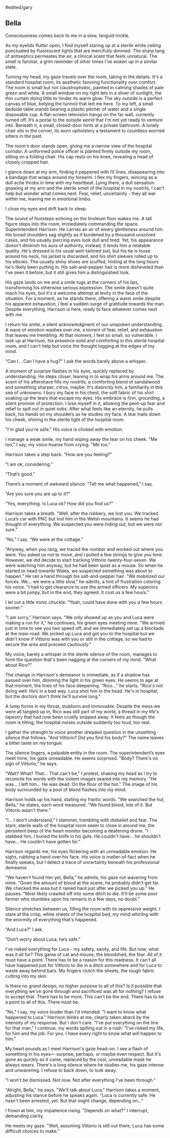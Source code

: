 #edited/gary 
## Bella
 
Consciousness comes back to me in a slow, languid trickle. 

As my eyelids flutter open, I find myself staring up at a sterile white ceiling punctuated by fluorescent lights that are mercifully dimmed. The sharp tang of antiseptics permeates the air, a clinical scent that feels unnatural. The smell is familiar, a grim reminder of other times I've woken up in a similar state. 

Turning my head, my gaze travels over the room, taking in the details. It's a standard hospital room, its aesthetic favoring functionality over comfort. The room is small but not claustrophobic, painted in calming shades of pale green and white. A small window on my right lets in a sliver of sunlight, the thin curtain doing little to hinder its warm glow. The sky outside is a perfect canvas of blue, belying the turmoil that led me here. To my left, a small bedside table stands bearing a plastic pitcher of water and a single disposable cup. A flat-screen television hangs on the far wall, currently turned off. It’s a portal to the outside world that I'm not yet ready to venture into. Beneath it, a small, closed-door hints at a private bathroom. A lonely chair sits in the corner, its worn upholstery a testament to countless worried sitters in the past.
 
The room's door stands open, giving me a narrow view of the hospital corridor. A uniformed police officer is planted firmly outside my room, sitting on a folding chair. His cap rests on his knee, revealing a head of closely cropped hair.
 
I glance down at my arm, finding it peppered with IV lines, disappearing into a bandage that wraps around my forearm. I flex my fingers, wincing as a dull ache throbs in time with my heartbeat. Lying there, a dull sensation gnawing at my arm and the sterile smell of the hospital in my nostrils, I can't help but wonder what comes next. Fear, relief, uncertainty - they all war within me, leaving me in emotional limbo.
 
I close my eyes and drift back to sleep.
 
The sound of footsteps echoing on the linoleum floor wakes me. A tall figure steps into the room, immediately commanding the space. Superintendent Harrison. He carries an air of weary gentleness around him. His broad shoulders sag slightly as if burdened by a thousand unsolved cases, and his usually piercing eyes look dull and tired. Yet, his appearance doesn't diminish his aura of authority, instead, it lends him a relatable quality. He's dressed in his usual well-tailored suit, but his tie is loose around his neck, his jacket is discarded, and his shirt sleeves rolled up to his elbows. The usually shiny shoes are scuffed, hinting at the long hours he's likely been putting in. His salt-and-pepper hair is more disheveled than I've seen it before, but it still gives him a distinguished look.
 
His gaze lands on me and a smile tugs at the corners of his lips, transforming his otherwise serious expression. The smile doesn't quite reach his eyes, but it's a welcome attempt at levity in the face of the situation. For a moment, as he stands there, offering a warm smile despite his apparent exhaustion, I feel a sudden surge of gratitude towards the man. Despite everything, Harrison is here, ready to face whatever comes next with me.

I return his smile, a silent acknowledgment of our unspoken understanding. A wave of emotion washes over me, a torrent of fear, relief, and exhaustion that leaves me trembling. At that moment, I feel so small, so vulnerable. I look up at Harrison, his presence solid and comforting in this sterile hospital room, and I can't help but voice the thought tugging at the edges of my mind.
 
"Can I... Can I have a hug?" I ask the words barely above a whisper.
 
A moment of surprise flashes in his eyes, quickly replaced by understanding. He steps closer, leaning in to wrap his arms around me. The scent of his aftershave fills my nostrils, a comforting blend of sandalwood and something sharper, citrus, maybe. It's distinctly him, a familiarity in this sea of unknowns. I bury my face in his chest, the soft fabric of his shirt soaking up the tears that escape my eyes. His embrace is firm, grounding, a silent promise of protection. I lose myself in it, allowing the pent-up fear and relief to spill out in quiet sobs. After what feels like an eternity, he pulls back, his hands on my shoulders as he studies my face. A tear trails down his cheek, shining in the sterile light of the hospital room.
 
"I'm glad you're safe." His voice is choked with emotion.
 
I manage a weak smile, my hand wiping away the tear on his cheek. "Me too," I say, my voice hoarse from crying. "Me too."
 
Harrison takes a step back. “How are you feeling?”
 
“I am ok, considering.”
 
“That’s good.”
 
There’s a moment of awkward silence. “Tell me what happened,” I say.
 
“Are you sure you are up to it?”
 
“Yes, everything. Is Luca ok? How did you find us?”
 
Harrison takes a breath. "Well, after the robbery, we lost you. We tracked Luca’s car with PNC but lost him in the Welsh mountains. It seems he had thought of everything. We suspected you were hiding out, but we were not sure.”
 
“No,” I say. “We were at the cottage.”
 
“Anyway, when you rang, we traced the number and worked out where you were. You asked us not to move, and I pulled a few strings to give you time. However, we did decide to start tracking Vittorio twenty-four-seven. We were watching him anyway, but he had been quiet as a mouse. So when he started to head towards Wales, we suspected something was about to happen.” He ran a hand through his salt-and-pepper hair. "We mobilized our forces. We... we were a little slow," he admits, a hint of frustration coloring his voice. “I had to get clearance to use the armed officers. My superiors were a bit jumpy, but in the end, they agreed. It cost us a few hours.”
 
I let out a little ironic chuckle. “Yeah, could have done with you a few hours sooner.”
 
"I am sorry,” Harrison says. “We only showed up as you and Luca were making a run for it," he continues, his green eyes meeting mine. "We arrived just in time to see you two speed off, and we immediately set up a blockade at the main road. We picked up Luca and got you to the hospital but we didn't know if Vittorio was with you or still in the cottage, so we had to secure the area and proceed cautiously."
 
My voice, barely a whisper in the sterile silence of the room, manages to form the question that's been nagging at the corners of my mind. "What about Rico?"
 
The change in Harrison's demeanor is immediate, as if a shadow has passed over him, dimming the light in his green eyes. He seems to age at that moment, the lines of his face deepening. "Rico..." he starts. "Rico's not doing well. He’s in a bad way. Luca shot him in the head. He's in hospital, but the doctors don't think he'll survive long."
 
A lump forms in my throat, stubborn and immovable. Despite the mess we were all tangled up in, Rico was still part of my world, a thread in my life's tapestry that had now been cruelly snipped away. It feels as though the room is tilting, the hospital noises outside suddenly too loud, too real.
 
I gather the strength to voice another dreaded question in the unsettling silence that follows. "And Vittorio? Did you find his body?" The name leaves a bitter taste on my tongue.
 
The silence lingers, a palpable entity in the room. The superintendent’s eyes meet mine, his gaze unreadable. He seems surprised. "Body? There's no sign of Vittorio," he says.
 
"Wait? What? That... That can't be," I protest, shaking my head as I try to reconcile his words with the violent images seared into my memory. "He was... I left him... He was dead. On the floor of the hut." The image of his body surrounded by a pool of blood flashes into my mind. 
 
Harrison holds up his hand, stalling my frantic words. "We searched the hut, Bella," he states, each word measured. "We found blood, lots of it. But Vittorio wasn't there."
 
"I... I don't understand," I stammer, trembling with disbelief and fear. The stark, sterile walls of the hospital room seem to close in around me, the persistent beep of the heart monitor becoming a deafening drone. "I stabbed him, I buried the knife in his guts. He couldn't have... he shouldn't have... He couldn't have gotten far."
 
Harrison regards me, his eyes flickering with an unreadable emotion. He sighs, rubbing a hand over his face. His voice is matter-of-fact when he finally speaks, but I detect a trace of uncertainty beneath his professional demeanor.
 
"We haven't found him yet, Bella," he admits, his gaze not wavering from mine. "Given the amount of blood at the scene, he probably didn't get far. We checked the area but it rained hard just after we picked you up.” He pauses. “Most likely crawled off into some ditch to die. It'll be some poor farmer who stumbles upon his remains in a few days, no doubt."
 
Silence stretches between us, filling the room with its oppressive weight. I stare at the crisp, white sheets of the hospital bed, my mind whirling with the enormity of everything that's happened.
 
“And Luca?” I ask.
 
“Don’t worry about Luca; he’s safe.”
 
I've risked everything for Luca - my safety, sanity, and life. But now, what was it all for? This game of cat and mouse, the bloodshed, the fear. All of it must have a point. There has to be a reason for this madness. It can't all have happened just for Vittorio to die in a ditch somewhere and for Luca to waste away behind bars. My fingers clutch the sheets, the rough fabric cutting into my skin.
 
Is there no grand design, no higher purpose to all of this? Is it possible that everything we've gone through and sacrificed was all for nothing? I refuse to accept that. There has to be more. This can't be the end. There has to be a point to all of this. There must be.
 
"No," I say, my voice louder than I'd intended. "I want to know what happened to Luca." Harrison blinks at me, clearly taken aback by the intensity of my response. But I don't care. "I've put everything on the line for that man," I continue, my words spilling out in a rush. "I've risked my life, for him and the job. For you. I have every right to know what will happen to him."
 
My heart pounds as I meet Harrison's gaze head-on. I see a flash of something in his eyes— surprise, perhaps, or maybe even respect. But it's gone as quickly as it came, replaced by the cool, unreadable mask he always wears. There's a long silence where he studies me, his gaze intense and unwavering. I refuse to back down, to look away.
 
“I won't be dismissed. Not now. Not after everything I've been through.”
 
"Alright, Bella," he says. "We'll talk about Luca." Harrison takes a moment, adjusting his stance before he speaks again. "Luca is currently safe. He hasn't been arrested, yet. But that might change, depending on..."
 
I frown at him, my impatience rising. "Depends on what?" I interrupt, demanding clarity.
 
He meets my gaze. "Well, assuming Vittorio is still out there, Luca has some difficult choices to make.”
